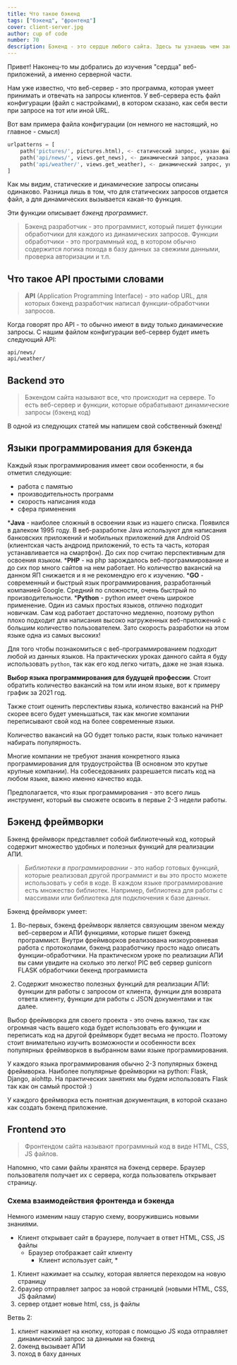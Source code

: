 ```yaml
---
title: Что такое бэкенд
tags: ["бэкенд", "фронтенд"]
cover: client-server.jpg
author: cup of code
number: 70
description: Бэкенд - это сердце любого сайта. Здесь ты узнаешь чем занимаются бэкенд программисты, какие они используют языки программирования и технологии
---
```


Привет! Наконец-то мы добрались до изучения "сердца" веб-приложений, а именно серверной части.

Нам уже известно, что веб-сервер - это программа, которая умеет принимать и отвечать на запросы клиентов.
У веб-сервера есть файл конфигурации (файл с настройками), в котором сказано, как себя вести при запросе на тот или иной URL.

Вот вам примера файла конфигурации (он немного не настоящий, но главное - смысл)
```python
urlpatterns = [
    path('pictures/', pictures.html), <- статический запрос, указан файл, который надо вернуть
    path('api/news/', views.get_news), <- динамический запрос, указана функция, которую надо вызвать
    path('api/weather/', views.get_weather), <- динамический запрос, указана функция, которую надо вызвать
]
```

Как мы видим, статические и динамические запросы описаны одинаково.
Разница лишь в том, что для статических запросов отдается файл, а для динамических вызывается какая-то функция.

Эти функции описывает *бэкенд программист*.

> Бэкенд разработчик - это программист, который пишет функции обработчики для каждого из динамических запросов.
> Функции обработчики - это программный код, в котором обычно содержится логика похода в базу данных за свежими данными,
> проверка авторизации и т.п.

## Что такое API простыми словами

> **API** (Application Programming Interface) - это набор URL, для которых бэкенд разработчик написал функции-обработчики запросов.

Когда говорят про API - то обычно имеют в виду только динамические запросы.
С нашим файлом конфигурации веб-сервер будет иметь следующий API:

```text
api/news/
api/weather/
```

## Backend это

> Бэкендом сайта называют все, что происходит на сервере. То есть веб-сервер и функции,
> которые обрабатывают динамические запросы (бэкенд код)

В одной из следующих статей мы напишем свой собственный бэкенд!

## Языки программирования для бэкенда

Каждый язык программирования имеет свои особенности, я бы отметил следующие:
* работа с памятью
* производительность программ
* скорость написания кода
* сфера применения

***Java** - наиболее сложный в освоении язык из нашего списка. Появился в далеком 1995 году.
В веб-разработке Java используют для написания банковских приложений и мобильных приложений для
Android OS (клиентская часть андроид приложений, то есть та часть, которая устанавливается на смартфон).
До сих пор считаю перспективным для освоения языком.
***PHP** - на php зарождалось веб-программирование и до сих пор много сайтов на нем работает.
Но количество вакансий на данном ЯП снижается и я не рекомендую его к изучению.
***GO** - современный и быстрый язык программирования, разработанный компанией Google.
Средний по сложности, очень быстрый по производительности.
***Python** - python имеет очень широкое применение. Один из самых простых языков, отлично подходит новичкам.
Сам код работает достаточно медленно, поэтому python плохо подходит для написания
высоко нагруженных веб-приложений с большим количество пользователем.
Зато скорость разработки на этом языке одна из самых высоких!

Для того чтобы познакомиться с веб-программированием подходит любой из данных языков.
На практических уроках данного сайта я буду использовать `python`,
так как его код легко читать, даже не зная языка.

**Выбор языка программирования для будущей профессии**. Стоит обратить количество вакансий на том или ином языке,
вот к примеру график за 2021 год.

Также стоит оценить перспективы языка, количество вакансий на PHP скорее всего будет уменьшаться,
так как многие компании переписывают свой код на более современные языки.

Количество вакансий на GO будет только расти, язык только начинает набирать популярность.

Многие компании не требуют знания конкретного языка программирования для трудоустройства (В основном это крутые крупные компании).
На собеседованиях разрешается писать код на любом языке, важно именно качество кода.

Предполагается, что язык программирования - это всего лишь инструмент, который вы сможете освоить в первые 2-3 недели работы.

## Бэкенд фреймворки
Бэкенд фреймворк представляет собой библиотечный код, который содержит множество удобных и полезных функций для реализации АПИ.
> *Библиотеки в программировании* - это набор готовых функций, которые реализовал другой программист и вы это просто можете использовать у себя в коде.
> В каждом языке программирование есть множество библиотек.
> Например, библиотека для работы с массивами или библиотека для подключения к базе данных.

Бэкенд фреймворк умеет:
1. Во-первых, бэкенд фреймворк является связующим звеном между веб-сервером и АПИ функциями, которые пишет бэкенд программист.
Внутри фреймворков реализована низкоуровневая работа с протоколами, бэкенд разработчику просто надо описать функции-обработчики.
На практическом уроке по реализации АПИ вы сами увидите на сколько это легко!
PIC веб сервер gunicorn FLASK обработчики бекенд программиста

2. Содержит множество полезных функций для реализации АПИ: функции для работы с запросом от клиента, функции для возврата ответа клиенту, функции для работы с JSON документами и так далее.

Выбор фреймворка для своего проекта - это очень важно,
так как огромная часть вашего кода будет использовать его функции и переписать код на другой фреймворк будет весьма не просто.
Поэтому стоит внимательно изучить возможности и особенности всех популярных фреймворков в выбранном вами языке программирования.

У каждого языка программирования обычно 2-3 популярных бэкенд фреймворка.
Наиболее популярные фреймворки на python: Flask, Django, aiohttp.
На практических занятиях мы будем использовать Flask так как он самый простой :)

У каждого фреймворка есть понятная документация, в которой сказано как создать бэкенд приложение.

## Frontend это
> Фронтендом сайта называют программный код в виде HTML, CSS, JS файлов.

Напомню, что сами файлы хранятся на бэкенд сервере.
Браузер пользователя получает их с сервера, когда пользователь открывает страницу.

### Схема взаимодействия фронтенда и бэкенда
Немного изменим нашу старую схему, вооружившись новыми знаниями.

* Клиент открывает сайт в браузере, получает в ответ HTML, CSS, JS файлы
  * Браузер отображает сайт клиенту
      * Клиент использует сайт,
         *
1. Клиент нажимает на ссылку, которая является переходом на новую страницу
2. браузер отправляет запрос за новой страницей (новыми HTML, CSS, JS файлами)
3. сервер отдает новые html, css, js файлы

Ветвь 2:
1. клиент нажимает на кнопку, которая с помощью JS кода отправляет динамический запрос за данными на бэкенд
2. бэкенд вызывает АПИ
3. поход в баху данных
